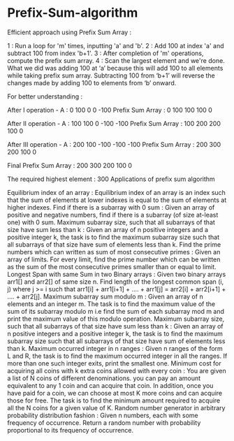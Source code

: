 # Prefix-Sum-algorithm
Efficient approach using Prefix Sum Array :

1 : Run a loop for 'm' times, inputting 'a' and 'b'.
2 : Add 100 at index 'a' and subtract 100 from index 'b+1'.
3 : After completion of 'm' operations, compute the prefix sum array.
4 : Scan the largest element and we're done.
What we did was adding 100 at ‘a’ because this will add 100 to all elements while taking prefix sum array. Subtracting 100 from ‘b+1’ will reverse the changes made by adding 100 to elements from ‘b’ onward.

For better understanding :


After I operation -
A : 0 100 0 0 -100 
Prefix Sum Array : 0 100 100 100 0

After II operation -
A : 100 100 0 -100 -100
Prefix Sum Array : 100 200 200 100 0

After III operation -
A : 200 100 -100 -100 -100
Prefix Sum Array : 200 300 200 100 0

Final Prefix Sum Array : 200 300 200 100 0 

The required highest element : 300
Applications of prefix sum algorithm

Equilibrium index of an array : Equilibrium index of an array is an index such that the sum of elements at lower indexes is equal to the sum of elements at higher indexes.
Find if there is a subarray with 0 sum : Given an array of positive and negative numbers, find if there is a subarray (of size at-least one) with 0 sum.
Maximum subarray size, such that all subarrays of that size have sum less than k : Given an array of n positive integers and a positive integer k, the task is to find the maximum subarray size such that all subarrays of that size have sum of elements less than k.
Find the prime numbers which can written as sum of most consecutive primes : Given an array of limits. For every limit, find the prime number which can be written as the sum of the most consecutive primes smaller than or equal to limit.
Longest Span with same Sum in two Binary arrays : Given two binary arrays arr1[] and arr2[] of same size n. Find length of the longest common span (i, j) where j >= i such that arr1[i] + arr1[i+1] + …. + arr1[j] = arr2[i] + arr2[i+1] + …. + arr2[j].
Maximum subarray sum modulo m : Given an array of n elements and an integer m. The task is to find the maximum value of the sum of its subarray modulo m i.e find the sum of each subarray mod m and print the maximum value of this modulo operation.
Maximum subarray size, such that all subarrays of that size have sum less than k : Given an array of n positive integers and a positive integer k, the task is to find the maximum subarray size such that all subarrays of that size have sum of elements less than k.
Maximum occurred integer in n ranges : Given n ranges of the form L and R, the task is to find the maximum occurred integer in all the ranges. If more than one such integer exits, print the smallest one.
Minimum cost for acquiring all coins with k extra coins allowed with every coin : You are given a list of N coins of different denominations. you can pay an amount equivalent to any 1 coin and can acquire that coin. In addition, once you have paid for a coin, we can choose at most K more coins and can acquire those for free. The task is to find the minimum amount required to acquire all the N coins for a given value of K.
Random number generator in arbitrary probability distribution fashion : Given n numbers, each with some frequency of occurrence. Return a random number with probability proportional to its frequency of occurrence.
